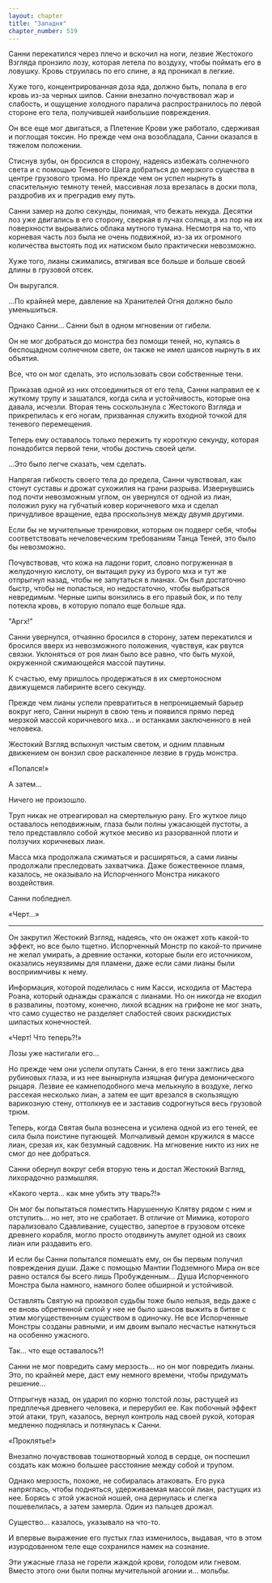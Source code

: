 ```yaml
---
layout: chapter
title: "Западня"
chapter_number: 519
---
```


Санни перекатился через плечо и вскочил на ноги, лезвие Жестокого Взгляда пронзило лозу, которая летела по воздуху, чтобы поймать его в ловушку. Кровь струилась по его спине, а яд проникал в легкие.

Хуже того, концентрированная доза яда, должно быть, попала в его кровь из-за черных шипов. Санни внезапно почувствовал жар и слабость, и ощущение холодного паралича распространилось по левой стороне его тела, получившей наибольшие повреждения.

Он все еще мог двигаться, а Плетение Крови уже работало, сдерживая и поглощая токсин. Но прежде чем она возобладала, Санни оказался в тяжелом положении.

Стиснув зубы, он бросился в сторону, надеясь избежать солнечного света и с помощью Теневого Шага добраться до мерзкого существа в центре грузового трюма. Но прежде чем он успел нырнуть в спасительную темноту теней, массивная лоза врезалась в доски пола, раздробив их и преградив ему путь.

Санни замер на долю секунды, понимая, что бежать некуда. Десятки лоз уже двигались в его сторону, сверкая в лучах солнца, а из пор на их поверхности вырывались облака мутного тумана. Несмотря на то, что корневая часть лоз была не очень подвижной, из-за их огромного количества выстоять под их натиском было практически невозможно.

Хуже того, лианы сжимались, втягивая все больше и больше своей длины в грузовой отсек.

Он выругался.

...По крайней мере, давление на Хранителей Огня должно было уменьшиться.

Однако Санни... Санни был в одном мгновении от гибели.

Он не мог добраться до монстра без помощи теней, но, купаясь в беспощадном солнечном свете, он также не имел шансов нырнуть в их объятия.

Все, что он мог сделать, это использовать свои собственные тени.

Приказав одной из них отсоединиться от его тела, Санни направил ее к жуткому трупу и зашатался, когда сила и устойчивость, которые она давала, исчезли. Вторая тень соскользнула с Жестокого Взгляда и прикрепилась к его ногам, призванная служить входной точкой для теневого перемещения.

Теперь ему оставалось только пережить ту короткую секунду, которая понадобится первой тени, чтобы достичь своей цели.

...Это было легче сказать, чем сделать.

Напрягая гибкость своего тела до предела, Санни чувствовал, как стонут суставы и дрожат сухожилия на грани разрыва. Извернувшись под почти невозможным углом, он увернулся от одной из лиан, положил руку на губчатый ковер коричневого мха и сделал причудливое вращение, едва проскользнув между двумя другими.

Если бы не мучительные тренировки, которым он подверг себя, чтобы соответствовать нечеловеческим требованиям Танца Теней, это было бы невозможно.

Почувствовав, что кожа на ладони горит, словно погруженная в желудочную кислоту, он вытащил руку из бурого мха и тут же отпрыгнул назад, чтобы не запутаться в лианах. Он был достаточно быстр, чтобы не попасться, но недостаточно, чтобы выбраться невредимым. Черные шипы вонзились в его правый бок, и по телу потекла кровь, в которую попало еще больше яда.

"Аргх!"

Санни увернулся, отчаянно бросился в сторону, затем перекатился и бросился вверх из невозможного положения, чувствуя, как рвутся связки. Уклоняться от роя лиан было все равно, что быть мухой, окруженной сжимающейся массой паутины.

К счастью, ему пришлось продержаться в их смертоносном движущемся лабиринте всего секунду.

Прежде чем лианы успели превратиться в непроницаемый барьер вокруг него, Санни нырнул в свою тень и появился прямо перед мерзкой массой коричневого мха... и останками заключенного в ней человека.

Жестокий Взгляд вспыхнул чистым светом, и одним плавным движением он вонзил свое раскаленное лезвие в грудь монстра.

«Попался!»

А затем...

Ничего не произошло.

Труп никак не отреагировал на смертельную рану. Его жуткое лицо оставалось неподвижным, глаза были полны ужасающей пустоты, а тело представляло собой жуткое месиво из разорванной плоти и ползучих коричневых лиан.

Масса мха продолжала сжиматься и расширяться, а сами лианы продолжали преследовать захватчика. Даже божественное пламя, казалось, не оказывало на Испорченного Монстра никакого воздействия.

Санни побледнел.

«Черт...»

***

Он закрутил Жестокий Взгляд, надеясь, что он окажет хоть какой-то эффект, но все было тщетно. Испорченный Монстр по какой-то причине не желал умирать, а древние останки, которые были его источником, оказались неуязвимы для пламени, даже если сами лианы были восприимчивы к нему.

Информация, которой поделилась с ним Касси, исходила от Мастера Роана, который однажды сражался с лианами. Но он никогда не входил в развалины, поэтому, конечно, лихой всадник на грифоне не мог знать, что само существо не разделяет слабостей своих раскидистых шипастых конечностей.

«Черт! Что теперь?!»

Лозы уже настигали его...

Но прежде чем они успели опутать Санни, в его тени зажглись два рубиновых глаза, и из нее вынырнула изящная фигура демонического рыцаря. Лезвие ее камнеподобного меча мелькнуло в воздухе, легко рассекая несколько лиан, а затем ее щит врезался в скользящую варикозную стену, оттолкнув ее и заставив содрогнуться весь грузовой трюм.

Теперь, когда Святая была вознесена и усилена одной из его теней, ее сила была поистине пугающей. Молчаливый демон кружился в массе лиан, срезая их, как безумный садовник. На мгновение никто из них не смог до нее добраться.

Санни обернул вокруг себя вторую тень и достал Жестокий Взгляд, лихорадочно размышляя.

«Какого черта... как мне убить эту тварь?!»

Он мог бы попытаться поместить Нарушенную Клятву рядом с ним и отступить... но нет, это не сработает. В отличие от Мимика, которого парализовало Сдавливание, существо, запертое в грузовом отсеке древнего корабля, могло просто отодвинуть амулет одной из своих лиан или раздавить его.

И если бы Санни попытался помешать ему, он бы первым получил повреждения души. Даже с помощью Мантии Подземного Мира он все равно остался бы всего лишь Пробужденным... Душа Испорченного Монстра была намного, намного более обширной и устойчивой.

Оставлять Святую на произвол судьбы тоже было нельзя, ведь даже с ее вновь обретенной силой у нее не было шансов выжить в битве с этим могущественным существом в одиночку. Не все Испорченные Монстры созданы равными, и им двоим выпало несчастье наткнуться на особенно ужасного.

Так... что еще оставалось?!

Санни не мог повредить саму мерзость... но он мог повредить лианы. Это, по крайней мере, даст ему немного времени, чтобы придумать решение...

Отпрыгнув назад, он ударил по корню толстой лозы, растущей из предплечья древнего человека, и перерубил ее. Как побочный эффект этой атаки, труп, казалось, вернул контроль над своей рукой, которая медленно поднялась и потянулась к Санни.

«Проклятье!»

Внезапно почувствовав тошнотворный холод в сердце, он поспешил создать как можно большее расстояние между собой и трупом.

Однако мерзость, похоже, не собиралась атаковать. Его рука напряглась, чтобы подняться, удерживаемая массой лиан, растущих из нее. Борясь с этой ужасной ношей, она дернулась и слегка пошевелилась, а затем замерла. Один из пальцев дрожал.

Существо... казалось, указывало на что-то.

И впервые выражение его пустых глаз изменилось, выдавая, что в этом изуродованном теле еще сохранился намек на сознание.

Эти ужасные глаза не горели жаждой крови, голодом или гневом. Вместо этого они были полны мучительной агонии и... мольбы.